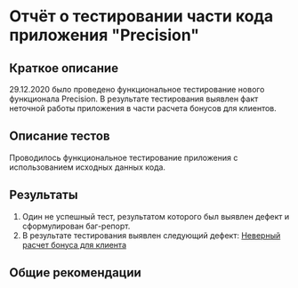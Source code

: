 # Отчёт о тестировании части кода приложения "Precision"
## Краткое описание
29.12.2020 было проведено функциональное тестирование нового функционала Precision. В результате тестирования выявлен факт неточной работы приложения в части расчета бонусов для клиентов. 

## Описание тестов

Проводилось функциональное тестирование приложения с использованием исходных данных кода.

## Результаты

1. Один не успешный тест, результатом которого был выявлен дефект и сформулирован баг-репорт.
2. В результате тестирования выявлен следующий дефект: [Неверный расчет бонуса для клиента](https://github.com/Budenovsky/Java_HW_2_Precision/issues/1#issue-776081913)

## Общие рекомендации
